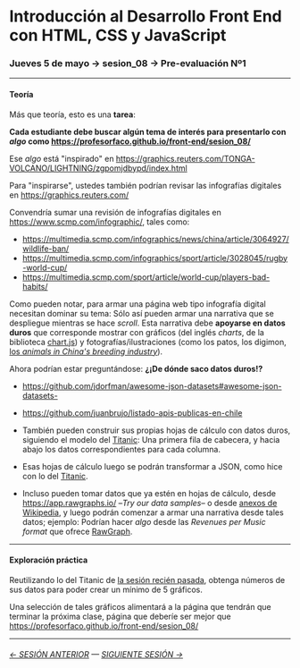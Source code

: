 # Introducción al Desarrollo Front End con HTML, CSS y JavaScript

### Jueves 5 de mayo → sesion_08 → Pre-evaluación Nº1

- - - - - - - - 

#### Teoría

Más que teoría, esto es una **tarea**: 

**Cada estudiante debe buscar algún tema de interés para presentarlo con *algo* como https://profesorfaco.github.io/front-end/sesion_08/**

Ese *algo* está "inspirado" en https://graphics.reuters.com/TONGA-VOLCANO/LIGHTNING/zgpomjdbypd/index.html

Para "inspirarse", ustedes también podrían revisar las infografías digitales en https://graphics.reuters.com/

Convendría sumar una revisión de infografías digitales en https://www.scmp.com/infographic/, tales como: 

- https://multimedia.scmp.com/infographics/news/china/article/3064927/wildlife-ban/
- https://multimedia.scmp.com/infographics/sport/article/3028045/rugby-world-cup/
- https://multimedia.scmp.com/sport/article/world-cup/players-bad-habits/

Como pueden notar, para armar una página web tipo infografía digital necesitan dominar su tema: Sólo así pueden armar una narrativa que se despliegue mientras se hace *scroll*. Esta narrativa debe **apoyarse en datos duros** que corresponde mostrar con gráficos (del inglés *charts*, de la biblioteca [chart.js](https://www.chartjs.org/)) y fotografías/ilustraciones (como los patos, los digimon, [los *animals in China's breeding industry*](https://multimedia.scmp.com/infographics/news/china/article/3064927/wildlife-ban/)).

Ahora podrían estar preguntándose: **¿¡De dónde saco datos duros!?**

- https://github.com/jdorfman/awesome-json-datasets#awesome-json-datasets-

- https://github.com/juanbrujo/listado-apis-publicas-en-chile

- También pueden construir sus propias hojas de cálculo con datos duros, siguiendo el modelo del [Titanic](https://github.com/datasciencedojo/datasets/blob/master/titanic.csv): Una primera fila de cabecera, y hacia abajo los datos correspondientes para cada columna.

- Esas hojas de cálculo luego se podrán transformar a JSON, como hice con lo del [Titanic](https://raw.githubusercontent.com/profesorfaco/front-end/main/sesion_07/titanic.json).

- Incluso pueden tomar datos que ya estén en hojas de cálculo, desde https://app.rawgraphs.io/ –*Try our data samples*– o desde [anexos de Wikipedia](https://es.wikipedia.org/wiki/Categor%C3%ADa:Anexos:Chile), y luego podrán comenzar a armar una narrativa desde tales datos; ejemplo: Podrían hacer *algo* desde las *Revenues per Music format* que ofrece [RawGraph](https://app.rawgraphs.io/).

- - - - - - - - 

#### Exploración práctica

Reutilizando lo del Titanic de [la sesión recién pasada](https://profesorfaco.github.io/front-end/sesion_07/), obtenga números de sus datos para poder crear un mínimo de 5 gráficos.

Una selección de tales gráficos alimentará a la página que tendrán que terminar la próxima clase, página que deberíe ser mejor que https://profesorfaco.github.io/front-end/sesion_08/

- - - - - - - - - - - - -

###### [← SESIÓN ANTERIOR](https://github.com/profesorfaco/front-end/tree/main/sesion_07) — [SIGUIENTE SESIÓN →](https://github.com/profesorfaco/front-end/tree/main/sesion_09)

